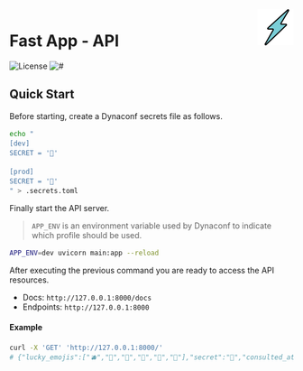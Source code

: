 <img src="../.docs/logo.png" width="64px" align="right"/>

# Fast App - API

![License](https://img.shields.io/github/license/avcaliani/fast-app?logo=apache&color=lightseagreen)
![#](https://img.shields.io/badge/python-3.10.x-yellow.svg)

## Quick Start

Before starting, create a Dynaconf secrets file as follows.

```bash
echo "
[dev]
SECRET = '🚀'

[prod]
SECRET = '🤫'
" > .secrets.toml
```

Finally start the API server.

> `APP_ENV` is an environment variable used by Dynaconf to indicate which profile should be used.

```bash
APP_ENV=dev uvicorn main:app --reload
```

After executing the previous command you are ready to access the API resources.

- Docs: `http://127.0.0.1:8000/docs`
- Endpoints: `http://127.0.0.1:8000`

#### Example

```bash
curl -X 'GET' 'http://127.0.0.1:8000/'
# {"lucky_emojis":["🫐","🍈","🍊","🍋","🥭","🍐"],"secret":"🚀","consulted_at":"2021-10-22T11:36:48.533441"}
```
